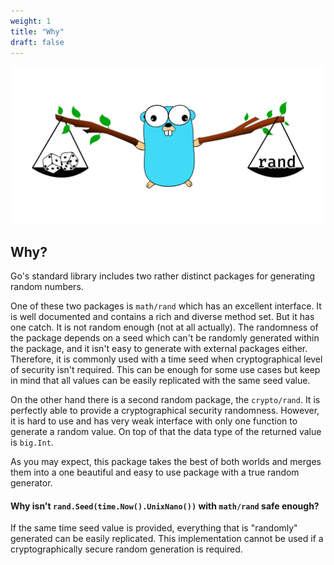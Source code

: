 ```yaml
---
weight: 1
title: "Why"
draft: false
---
```


![Rand package logo](/assets/img/site/rand.svg)

## Why?

Go's standard library includes two rather distinct packages for generating
random numbers.

One of these two packages is `math/rand` which has an excellent interface. It is
well documented and contains a rich and diverse method set. But it has one
catch. It is not random enough (not at all actually). The randomness of the
package depends on a seed which can't be randomly generated within the package,
and it isn't easy to generate with external packages either. Therefore, it is
commonly used with a time seed when cryptographical level of security isn't
required. This can be enough for some use cases but keep in mind that all values
can be easily replicated with the same seed value.

On the other hand there is a second random package, the `crypto/rand`. It is
perfectly able to provide a cryptographical security randomness. However, it is
hard to use and has very weak interface with only one function to generate a
random value. On top of that the data type of the returned value is
`big.Int`.

As you may expect, this package takes the best of both worlds and merges them
into a one beautiful and easy to use package with a true random generator.

#### Why isn't `rand.Seed(time.Now().UnixNano())` with `math/rand` safe enough?

If the same time seed value is provided, everything that is "randomly" generated
can be easily replicated. This implementation cannot be used if a
cryptographically secure random generation is required.

